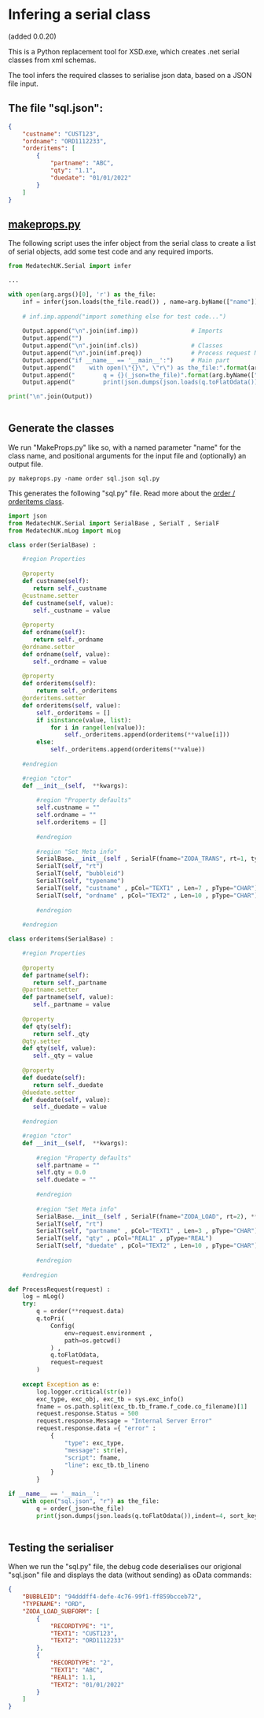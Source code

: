 # Infering a serial class
(added 0.0.20)

This is a Python replacement tool for XSD.exe, which creates .net serial classes from xml schemas.

The tool infers the required classes to serialise json data, based on a JSON file input.

## The file "sql.json":
```json
{
    "custname": "CUST123",
    "ordname": "ORD1112233",
    "orderitems": [
        {
            "partname": "ABC",
            "qty": "1.1",
            "duedate": "01/01/2022"
        }
    ]
}
```

## [makeprops.py](../package/tests/makeprops.py "makeprops.py")
The following script uses the infer object from the serial class to create a list of serial objects, add some test code and any required imports. 

```Python
from MedatechUK.Serial import infer

...

with open(arg.args()[0], 'r') as the_file: 		
	inf = infer(json.loads(the_file.read()) , name=arg.byName(["name"]))
	
	# inf.imp.append("import something else for test code...")
	
	Output.append("\n".join(inf.imp)) 				# Imports
	Output.append("")					
	Output.append("\n".join(inf.cls))				# Classes
	Output.append("\n".join(inf.preq))				# Process request Method
	Output.append("if __name__ == '__main__':")		# Main part
	Output.append("    with open(\"{}\", \"r\") as the_file:".format(arg.args()[0]))
	Output.append("        q = {}(_json=the_file)".format(arg.byName(["name"])))
	Output.append("        print(json.dumps(json.loads(q.toFlatOdata()),indent=4, sort_keys=False))")

print("\n".join(Output))
	
```

## Generate the classes
We run "MakeProps.py" like so, with a named parameter "name" for the class name, and positional arguments for the input file and (optionally) an output file.
```
py makeprops.py -name order sql.json sql.py
```

This generates the following "sql.py" file. Read more about the [order / orderitems class](serial.md "order / orderitems class").
```python
import json
from MedatechUK.Serial import SerialBase , SerialT , SerialF
from MedatechUK.mLog import mLog

class order(SerialBase) :

    #region Properties
    
    @property
    def custname(self):
       return self._custname 
    @custname.setter
    def custname(self, value):
       self._custname = value
        
    @property
    def ordname(self):
       return self._ordname 
    @ordname.setter
    def ordname(self, value):
       self._ordname = value
        
    @property
    def orderitems(self):
        return self._orderitems
    @orderitems.setter
    def orderitems(self, value):
        self._orderitems = [] 
        if isinstance(value, list):
            for i in range(len(value)):
                self._orderitems.append(orderitems(**value[i]))
        else:
            self._orderitems.append(orderitems(**value))
    
    #endregion

    #region "ctor"
    def __init__(self,  **kwargs): 
    
        #region "Property defaults"
        self.custname = ""
        self.ordname = ""
        self.orderitems = []
    
        #endregion
    
        #region "Set Meta info"
        SerialBase.__init__(self , SerialF(fname="ZODA_TRANS", rt=1, typename="ORD"), **kwargs)  
        SerialT(self, "rt")
        SerialT(self, "bubbleid")
        SerialT(self, "typename")
        SerialT(self, "custname" , pCol="TEXT1" , Len=7 , pType="CHAR")
        SerialT(self, "ordname" , pCol="TEXT2" , Len=10 , pType="CHAR")
    
        #endregion
    
    #endregion

class orderitems(SerialBase) :

    #region Properties
    
    @property
    def partname(self):
       return self._partname 
    @partname.setter
    def partname(self, value):
       self._partname = value
        
    @property
    def qty(self):
       return self._qty 
    @qty.setter
    def qty(self, value):
       self._qty = value
        
    @property
    def duedate(self):
       return self._duedate 
    @duedate.setter
    def duedate(self, value):
       self._duedate = value
    
    #endregion

    #region "ctor"
    def __init__(self,  **kwargs): 
    
        #region "Property defaults"
        self.partname = ""
        self.qty = 0.0
        self.duedate = ""
    
        #endregion
    
        #region "Set Meta info"
        SerialBase.__init__(self , SerialF(fname="ZODA_LOAD", rt=2), **kwargs)  
        SerialT(self, "rt")
        SerialT(self, "partname" , pCol="TEXT1" , Len=3 , pType="CHAR")
        SerialT(self, "qty" , pCol="REAL1" , pType="REAL")
        SerialT(self, "duedate" , pCol="TEXT2" , Len=10 , pType="CHAR")
    
        #endregion
    
    #endregion

def ProcessRequest(request) :
    log = mLog()
    try:
        q = order(**request.data) 
        q.toPri(
            Config(
                env=request.environment , 
                path=os.getcwd()
            ) , 
            q.toFlatOdata, 
            request=request 
        )        
    
    except Exception as e:
        log.logger.critical(str(e))
        exc_type, exc_obj, exc_tb = sys.exc_info()
        fname = os.path.split(exc_tb.tb_frame.f_code.co_filename)[1]
        request.response.Status = 500
        request.response.Message = "Internal Server Error"
        request.response.data ={ "error" :
            {
                "type": exc_type,
                "message": str(e),
                "script": fname,
                "line": exc_tb.tb_lineno
            }
        } 

if __name__ == '__main__':
    with open("sql.json", "r") as the_file:
        q = order(_json=the_file)
        print(json.dumps(json.loads(q.toFlatOdata()),indent=4, sort_keys=False))
		
```

## Testing the serialiser
When we run the "sql.py" file, the debug code deserialises our origional "sql.json" file and displays the data (without sending) as oData commands:
```json
{
    "BUBBLEID": "94dddff4-defe-4c76-99f1-ff859bcceb72",
    "TYPENAME": "ORD",
    "ZODA_LOAD_SUBFORM": [
        {
            "RECORDTYPE": "1",
            "TEXT1": "CUST123",
            "TEXT2": "ORD1112233"
        },
        {
            "RECORDTYPE": "2",
            "TEXT1": "ABC",
            "REAL1": 1.1,
            "TEXT2": "01/01/2022"
        }
    ]
}

```